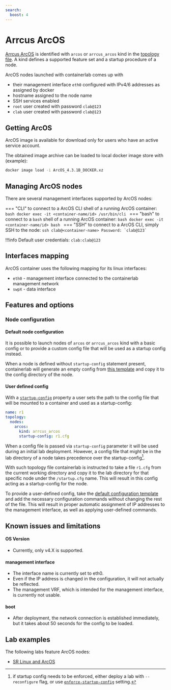 ```yaml
---
search:
  boost: 4
---
```

# Arrcus ArcOS

[Arrcus ArcOS](https://arrcus.com/connected-edge/arcos) is identified with `arcos` or `arrcus_arcos` kind in the [topology file](../topo-def-file.md). A kind defines a supported feature set and a startup procedure of a node.

ArcOS nodes launched with containerlab comes up with

* their management interface `eth0` configured with IPv4/6 addresses as assigned by docker
* hostname assigned to the node name
* SSH services enabled
* `root` user created with password `clab@123`
* `clab` user created with password `clab@123`

## Getting ArcOS

ArcOS image is available for download only for users who have an active service account.

The obtained image archive can be loaded to local docker image store with (example):

```bash
docker image load -i ArcOS_4.3.1B_DOCKER.xz
```

## Managing ArcOS nodes

There are several management interfaces supported by ArcOS nodes:

=== "CLI"
    to connect to a ArcOS CLI shell of a running ArcOS container:
    ```bash
    docker exec -it <container-name/id> /usr/bin/cli
    ```
=== "bash"
    to connect to a `bash` shell of a running ArcOS container:
    ```bash
    docker exec -it <container-name/id> bash
    ```
=== "SSH"
    to connect to a ArcOS CLI, simply SSH to the node:
    ```
    ssh clab@<container-name>
    Password: `clab@123`
    ```

!!!info
    Default user credentials: `clab:clab@123`

## Interfaces mapping

ArcOS container uses the following mapping for its linux interfaces:

* `eth0` - management interface connected to the containerlab management network
* `swpX` - data interface

## Features and options

### Node configuration

#### Default node configuration

It is possible to launch nodes of `arcos` or `arrcus_arcos` kind with a basic config or to provide a custom config file that will be used as a startup config instead.

When a node is defined without `startup-config` statement present, containerlab will generate an empty config from [this template]() and copy it to the config directory of the node.

#### User defined config

With a [`startup-config`](../nodes.md#startup-config) property a user sets the path to the config file that will be mounted to a container and used as a startup-config:

```yaml
name: r1
topology:
  nodes:
    arcos:
      kind: arrcus_arcos
      startup-config: r1.cfg
```

When a config file is passed via `startup-config` parameter it will be used during an initial lab deployment. However, a config file that might be in the lab directory of a node takes precedence over the startup-config[^1].

With such topology file containerlab is instructed to take a file `r1.cfg` from the current working directory and copy it to the lab directory for that specific node under the `/startup.cfg` name. This will result in this config acting as a startup-config for the node.

To provide a user-defined config, take the [default configuration template]() and add the necessary configuration commands without changing the rest of the file. This will result in proper automatic assignment of IP addresses to the management interface, as well as applying user-defined commands.

## Known issues and limitations

#### OS Version
* Currently, only v4.X is supported.

#### management interface
* The interface name is currently set to eth0.
* Even if the IP address is changed in the configuration, it will not actually be reflected.
* The management VRF, which is intended for the management interface, is currently not usable.

#### boot
* After deployment, the network connection is established immediately, but it takes about 50 seconds for the config to be loaded.

## Lab examples

The following labs feature ArcOS nodes:

* [SR Linux and ArcOS](../../lab-examples/srl-arcos.md)

[^1]: if startup config needs to be enforced, either deploy a lab with `--reconfigure` flag, or use [`enforce-startup-config`](../nodes.md#enforce-startup-config) setting.
